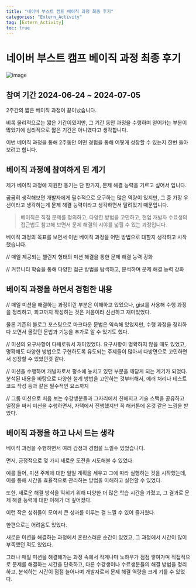 ```yaml
---
title: "네이버 부스트 캠프 베이직 과정 최종 후기"
categories: "Extern_Activity"
tag: [Extern_Activity]
toc: true
---
```


# 네이버 부스트 캠프 베이직 과정 최종 후기

![image](https://imgur.com/i7BORQR.png)

## 참여 기간 2024-06-24 ~ 2024-07-05

2주간의 짧은 베이직 과정이 끝이났습니다.

비록 물리적으로는 짧은 기간이였지만, 그 기간 동안 과정을 수행하며 얻어가는 부분이 많았기에 심리적으로 짧은 기간은 아니였다고 생각합니다.

이번 베이직 과정을 통해 2주동안 어떤 경험을 통해 어떻게 성장할 수 있는지 한번 돌아보려고 합니다.

## 베이직 과정에 참여하게 된 계기

제가 베이직 과정에 지원한 동기는 단 한가지, 문제 해결 능력을 기르고 싶어서 입니다.

곰곰히 생각해보면 개발자에게 필수적으로 요구하는 많은 역량이 있지만, 그 중 가장 우선이라고 생각하는게 문제 해결 능력이라고 생각하면서 달려왔기 때문입니다.

> 베이직은 직접 문제를 정의하고, 다양한 방법을 고민하고, 현업 개발자 수료생의 접근법도 참고해 보면서 문제 해결의 시야를 넓힐 수 있는 과정입니다.

베이직 과정의 목표를 보면서 이번 베이직 과정을 어떤 방법으로 대할지 생각하고 시작했습니다.

// 매일 제공되는 챌린지 형태의 미션 해결을 통한 문제 해결 능력 강화

// 커뮤니티 학습을 통해 다양한 접근 방법을 탐색하고, 분석하며 문제 해결 능력 강화

## 베이직 과정을 하면서 경험한 내용

// 매일 미션을 해결하는 과정이란 부분은 이해하고 있었으나, gist를 사용해 수행 과정을 정리하고, 회고까지 작성하는 것은 처음이라 신선하고 재미있었다.

물론 기존의 블로그 포스팅으로 마크다운 문법은 익숙해 있었지만, 수행 과정을 정리하다 보면서 몰랐던 문법과 기능을 추가로 알 수 있기도 했다.

// 미션의 요구사항이 다채로워서 재미있었다. 요구사항이 명확하지 않을 때도 있었고, 명확해도 다양한 방법으로 구현하도록 유도되는 주제들이 많아서 다방면으로 고민하면서 성장할 수 있었던것 같다.

// 미션을 수행하며 개발자로서 평소에 놓치고 있던 부분을 깨닫게 되는 계기가 되었다. 분석된 내용을 바탕으로 다양한 설계 방법을 고안하는 것부터해서, 에러 처리나 테스트 코드 작성 등과 같은 필수적인 요소까지

// 그룹 미션으로 처음 보는 수강생분들과 그자리에서 친해지고 기술 스택을 공유하고 일정을 짜서 미션을 수행하면서, 자택에서 진행했지만 꼭 해커톤에 온것 같은 느낌을 받았다.



## 베이직 과정을 하고 나서 드는 생각

베이직 과정을 수행하면서 여러 감정과 경험을 느낄수 있었습니다.

먼저, 긍정적으로 몇 가지 새로운 도전을 시도해볼 수 있었다.

예를 들어, 미션 주제에 대한 일일 계획을 세우고 그에 따라 실행하는 것을 시작했는데, 이를 통해 시간을 효율적으로 관리하는 방법을 이해하고 실천할 수 있었다.

또한, 새로운 해결 방식을 익히기 위해 다양한 더 많은 학습 시간을 가졌고, 그 결과로 문제 해결 능력에 대한 이해가 더 깊어졌다.

이런 작은 성취들이 모여서 큰 성과를 이루는 걸 느낄 수 있어 즐거웠다.

한편으로는 어려움도 있었다.

새로운 미션을 해결하는 과정에서 혼란스러운 순간이 있었고, 그 과정에서 시간이 많이 부족했던 적도 있었다.

그러나 매일 미션을 해결해가는 과정 속에서 작게나마 노하우가 점점 쌓여가며 직접적으로 문제를 해결하는 시간을 단축하고, 다른 수강생이나 수료생분들의 해결 방법을 정리하고, 분석하는 시간이 점점 늘어나며 개발자로서 문제 해결 역량을 크게 기를 수 있었다.

